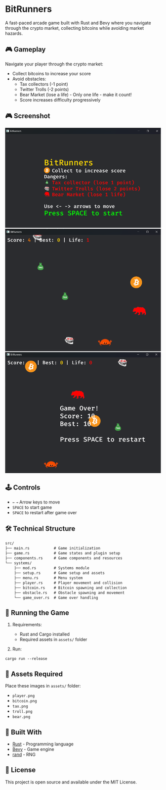  # BitRunners

A fast-paced arcade game built with Rust and Bevy where you navigate through the crypto market, collecting bitcoins while avoiding market hazards.

 ## 🎮 Gameplay

Navigate your player through the crypto market:
- Collect bitcoins to increase your score
- Avoid obstacles:
  - Tax collectors (-1 point)
  - Twitter Trolls (-2 points)
  - Bear Market (lose a life) - Only one life - make it count!
  - Score increases difficulty progressively
## 🎮 Screenshot
 
 ![BitRunners Gameplay](bitrunners1.png)
 ![BitRunners Gameplay](bitrunners2.png)
 ![BitRunners Gameplay](bitrunners3.png)
 
 ## 🕹️ Controls
 
 - `←` `→` Arrow keys to move
 - `SPACE` to start game
 - `SPACE` to restart after game over
 
 ## 🛠️ Technical Structure
 
 ```
 src/
 ├── main.rs           # Game initialization
 ├── game.rs           # Game states and plugin setup
 ├── components.rs     # Game components and resources
 └── systems/
     ├── mod.rs        # Systems module
     ├── setup.rs      # Game setup and assets
     ├── menu.rs       # Menu system
     ├── player.rs     # Player movement and collision
     ├── bitcoin.rs    # Bitcoin spawning and collection
     ├── obstacle.rs   # Obstacle spawning and movement
     └── game_over.rs  # Game over handling
 ```
 
 ## 🚀 Running the Game
 
 1. Requirements:
    - Rust and Cargo installed
    - Required assets in `assets/` folder
 
 2. Run:
 ```
 cargo run --release
 ```
 
 ## 🎨 Assets Required
 
 Place these images in `assets/` folder:
 - `player.png`
 - `bitcoin.png`
 - `tax.png`
 - `troll.png`
 - `bear.png`
 
 ## 🔧 Built With
 
 - [Rust](https://www.rust-lang.org/) - Programming language
 - [Bevy](https://bevyengine.org/) - Game engine
 - [rand](https://crates.io/crates/rand) - RNG
 
 ## 📝 License
 
 This project is open source and available under the MIT License. 